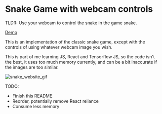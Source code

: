 # Snake Game with webcam controls

TLDR: Use your webcam to control the snake in the game snake.

[Demo](http://smpurkis.github.io/motion_controlled_snake)

This is an implementation of the classic snake game, except with the controls of using whatever webcam image you wish.

This is part of me learning JS, React and Tensorflow JS, so the code isn't the best, it uses too much memory currently, and can be a bit inaccurate if the images are too similar.

![snake_website_gif](https://user-images.githubusercontent.com/63923521/120229515-36a13a80-c245-11eb-8987-711f210a3f43.gif)

TODO:
- Finish this README
- Reorder, potentially remove React reliance
- Consume less memory
